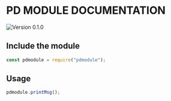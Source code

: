 # PD MODULE DOCUMENTATION

![Version 0.1.0](https://img.shields.io/badge/Version-0.1.0-green.svg)

## Include the module

```js
const pdmodule = require("pdmodule");
```


## Usage

```js
pdmodule.printMsg();
```
